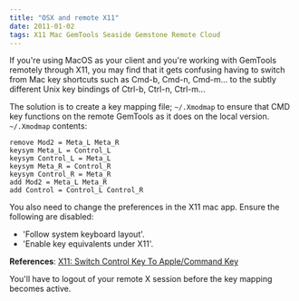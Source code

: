 ```yaml
---
title: "OSX and remote X11"
date: 2011-01-02
tags: X11 Mac GemTools Seaside Gemstone Remote Cloud
---
```

If you're using MacOS as your client and you're working with GemTools remotely through X11, you may find that it gets confusing having to switch from Mac key shortcuts such as Cmd-b, Cmd-n, Cmd-m... to the subtly different Unix key bindings of Ctrl-b, Ctrl-n, Ctrl-m... 

The solution is to create a key mapping file; `~/.Xmodmap` to ensure that CMD key functions on the remote GemTools as it does on the local version. `~/.Xmodmap` contents:
```
remove Mod2 = Meta_L Meta_R
keysym Meta_L = Control_L
keysym Control_L = Meta_L
keysym Meta_R = Control_R
keysym Control_R = Meta_R
add Mod2 = Meta_L Meta_R
add Control = Control_L Control_R
```

You also need to change the preferences in the X11 mac app. Ensure the following are disabled:
* 'Follow system keyboard layout'.
* 'Enable key equivalents under X11'.

**References**: [X11: Switch Control Key To Apple/Command Key](http://www.bohemianalps.com/blog/2008/01/x11-control2command)

You'll have to logout of your remote X session before the key mapping becomes active.
